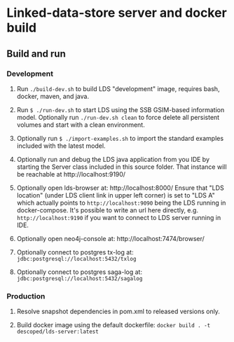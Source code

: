 # Linked-data-store server and docker build

## Build and run


### Development

1. Run `./build-dev.sh` to build LDS "development" image, requires bash, docker, maven, and java.

1. Run `$ ./run-dev.sh` to start LDS using the SSB GSIM-based information model. Optionally run `./run-dev.sh clean` to
force delete all persistent volumes and start with a clean environment.

1. Optionally run `$ ./import-examples.sh` to import the standard examples included with the latest model.

1. Optionally run and debug the LDS java application from you IDE by starting the Server class included in this source 
folder. That instance will be reachable at http://localhost:9190/

1. Optionally open lds-browser at: http://localhost:8000/ Ensure that "LDS location" (under LDS client link in upper 
left corner) is set to "LDS A" which actually points to `http://localhost:9090` being the LDS running in docker-compose. 
It's possible to write an url here directly, e.g. `http://localhost:9190` if you want to connect to LDS server running 
in IDE.

1. Optionally open neo4j-console at: http://localhost:7474/browser/ 

1. Optionally connect to postgres tx-log at: `jdbc:postgresql://localhost:5432/txlog` 

1. Optionally connect to postgres saga-log at: `jdbc:postgresql://localhost:5432/sagalog` 


### Production

1. Resolve snapshot dependencies in pom.xml to released versions only.

1. Build docker image using the default dockerfile: `docker build . -t descoped/lds-server:latest`
